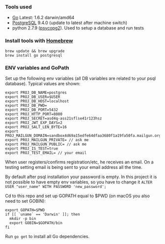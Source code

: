 ### Tools used

 - [Go](https://golang.org/doc/install) Latest: 1.6.2 darwin/amd64
 - [PostgreSQL](https://www.postgresql.org/download/) 9.4.0 (update to latest after machine switch)
 - python 2.7.9 ([psycopg2](http://initd.org/psycopg/)). Used to setup a database and run tests 
 
### Install tools with [Homebrew](http://brew.sh)

    brew update && brew upgrade
    brew install go postgresql
 
### ENV variables and GoPath

Set up the following env variables (all DB variables are related to your psql database). Typical values are shown:

    export PROJ_DB_NAME=postgres
    export PROJ_DB_USER=$USER
    export PROJ_DB_HOST=localhost
    export PROJ_DB_PWD=
    export PROJ_DB_PORT=5432
    export PROJ_HTTP_PORT=8080
    export PROJ_SECRET=asd4q-ass21sflse41r123hsz
    export PROJ_JWT_EXP_DAYS=2
    export PROJ_SALT_LEN_BYTE=16
    export PROJ_MAILGUN_DOMAIN=sandbox4d69a15edfe64dfaa3680f1a19fa50fa.mailgun.org
    export PROJ_MAILGUN_PRIVATE= // ask me
    export PROJ_MAILGUN_PUBLIC= // ask me
    export PROJ_IS_TEST=true
    export PROJ_TEST_EMAIL= // your email
    
When user registers/confirms registration/etc, he receives an email. On a testing setting email is 
being sent to your email address all the time.
    
By default after psql installation your password is empty. In this project it is not possible to have
empty env variables, so you have to change it `ALTER USER "user_name" WITH PASSWORD 'new_password';`
    
Cd to this repo and set up GOPATH equal to $PWD (on macOS you also need to set GOBIN):

    export GOPATH=$PWD
    if [[ `uname` == 'Darwin' ]]; then
      mkdir -p bin 
      export GOBIN=$GOPATH/bin
    fi

Run `go get` to install all Go dependencies.
